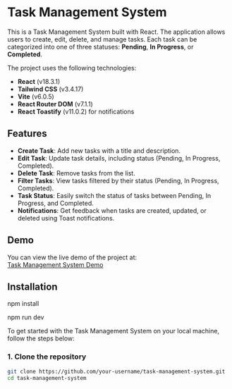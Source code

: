 # Task Management System

This is a Task Management System built with React. The application allows users to create, edit, delete, and manage tasks. Each task can be categorized into one of three statuses: **Pending**, **In Progress**, or **Completed**. 

The project uses the following technologies:

- **React** (v18.3.1)
- **Tailwind CSS** (v3.4.17)
- **Vite** (v6.0.5)
- **React Router DOM** (v7.1.1)
- **React Toastify** (v11.0.2) for notifications

## Features

- **Create Task**: Add new tasks with a title and description.
- **Edit Task**: Update task details, including status (Pending, In Progress, Completed).
- **Delete Task**: Remove tasks from the list.
- **Filter Tasks**: View tasks filtered by their status (Pending, In Progress, Completed).
- **Task Status**: Easily switch the status of tasks between Pending, In Progress, and Completed.
- **Notifications**: Get feedback when tasks are created, updated, or deleted using Toast notifications.

## Demo

You can view the live demo of the project at:  
[Task Management System Demo](https://task-managementsystem.netlify.app/login)

## Installation

npm install

npm run dev

To get started with the Task Management System on your local machine, follow the steps below:

### 1. Clone the repository

```bash
git clone https://github.com/your-username/task-management-system.git
cd task-management-system
